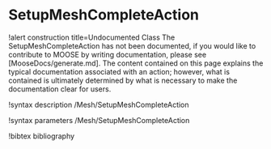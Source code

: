 <!-- MOOSE Documentation Stub: Remove this when content is added. -->

# SetupMeshCompleteAction

!alert construction title=Undocumented Class
The SetupMeshCompleteAction has not been documented, if you would like to contribute to MOOSE by writing
documentation, please see [MooseDocs/generate.md]. The content contained on this page explains the typical
documentation associated with an action; however, what is contained is ultimately determined by what
is necessary to make the documentation clear for users.

!syntax description /Mesh/SetupMeshCompleteAction

!syntax parameters /Mesh/SetupMeshCompleteAction

!bibtex bibliography
